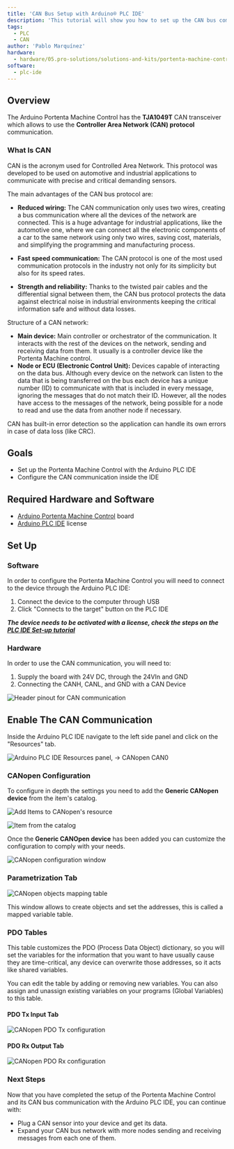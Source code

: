 ```yaml
---
title: 'CAN Bus Setup with Arduino® PLC IDE'
description: 'This tutorial will show you how to set up the CAN bus communication with the Arduino PLC IDE.'
tags:
  - PLC
  - CAN
author: 'Pablo Marquínez'
hardware:
  - hardware/05.pro-solutions/solutions-and-kits/portenta-machine-control
software:
  - plc-ide
---
```


## Overview

The Arduino Portenta Machine Control has the **TJA1049T** CAN transceiver which allows to use the **Controller Area Network (CAN) protocol** communication.

### What Is CAN

CAN is the acronym used for Controlled Area Network. This protocol was developed to be used on automotive and industrial applications to communicate with precise and critical demanding sensors. 

The main advantages of the CAN bus protocol are:

* **Reduced wiring:** The CAN communication only uses two wires, creating a bus communication where all the devices of the network are connected. This is a huge advantage for industrial applications, like the automotive one, where we can connect all the electronic components of a car to the same network using only two wires, saving cost, materials, and simplifying the programming and manufacturing process.

* **Fast speed communication:** The CAN protocol is one of the most used communication protocols in the industry not only for its simplicity but also for its speed rates.

* **Strength and reliability:** Thanks to the twisted pair cables and the differential signal between them, the CAN bus protocol protects the data against electrical noise in industrial environments keeping the critical information safe and without data losses.

Structure of a CAN network:
* **Main device:** Main controller or orchestrator of the communication. It interacts with the rest of the devices on the network, sending and receiving data from them. It usually is a controller device like the Portenta Machine control.
* **Node or ECU (Electronic Control Unit):** Devices capable of interacting on the data bus. Although every device on the network can listen to the data that is being transferred on the bus each device has a unique number (ID) to communicate with that is included in every message, ignoring the messages that do not match their ID. However, all the nodes have access to the messages of the network, being possible for a node to read and use the data from another node if necessary.

CAN has built-in error detection so the application can handle its own errors in case of data loss (like CRC).

## Goals

- Set up the Portenta Machine Control with the Arduino PLC IDE
- Configure the CAN communication inside the IDE

## Required Hardware and Software

- [Arduino Portenta Machine Control](https://store.arduino.cc/products/arduino-portenta-machine-control) board
- [Arduino PLC IDE](../../software/plc-ide) license

## Set Up

### Software

In order to configure the Portenta Machine Control you will need to connect to the device through the Arduino PLC IDE:

1. Connect the device to the computer through USB
2. Click "Connects to the target" button on the PLC IDE

***The device needs to be activated with a license, check the steps on the [PLC IDE Set-up tutorial](./plc-ide-setup-license)***

### Hardware

In order to use the CAN communication, you will need to:
1. Supply the board with 24V DC, through the 24VIn and GND
2. Connecting the CANH, CANL, and GND with a CAN Device

![Header pinout for CAN communication](assets/PMC-CAN-pins.svg)

## Enable The CAN Communication

Inside the Arduino PLC IDE navigate to the left side panel and click on the "Resources" tab.

![Arduino PLC IDE Resources panel, -> CANopen CAN0](assets/CAN-configuration.png)

### CANopen Configuration

To configure in depth the settings you need to add the **Generic CANopen device** from the item's catalog.

![Add Items to CANopen's resource](assets/CAN-configuration-add.png)

![Item from the catalog](assets/CAN-configuration-add-catalog.png)

Once the **Generic CANOpen device** has been added you can customize the configuration to comply with your needs.

![CANopen configuration window](assets/CAN-configuration-general.png)

<!--
Below, you will find an enumeration of the options located in each of the CAN configuration tabs and windows.

#### Network Settings Tabs

* Node number
* Node Guard Period(ms)
* Life time factor
* Boot time elapsed
* Wait boot-up message
* Node heartbeat producer time
* Node heartbeat consumer time
* Master heartbeat consumer time
* Mandatory
* Identify Object Check

#### PDO Mapping

* PDO Auto Mapping

#### PDO Tx Communication Settings Tab
Modes:
* User Defined Mode
* Sync Mode
* Event mode
* Cyclic mode

#### PDO Rx Communication Settings Tab
Modes:
* User Defined Mode
* Sync Mode
* Event Mode
-->

### Parametrization Tab

![CANopen objects mapping table](assets/CAN-configuration-parametrization.png)

This window allows to create objects and set the addresses, this is called a mapped variable table.

### PDO Tables

This table customizes the PDO (Process Data Object) dictionary, so you will set the variables for the information that you want to have usually cause they are time-critical, any device can overwrite those addresses, so it acts like shared variables.

You can edit the table by adding or removing new variables. You can also assign and unassign existing variables on your programs (Global Variables) to this table.

#### PDO Tx Input Tab

![CANopen PDO Tx configuration](assets/CAN-configuration-pdo-tx.png)

#### PDO Rx Output Tab

![CANopen PDO Rx configuration](assets/CAN-configuration-pdo-rx.png)

### Next Steps

Now that you have completed the setup of the Portenta Machine Control and its CAN bus communication with the Arduino PLC IDE, you can continue with:
- Plug a CAN sensor into your device and get its data.
- Expand your CAN bus network with more nodes sending and receiving messages from each one of them.